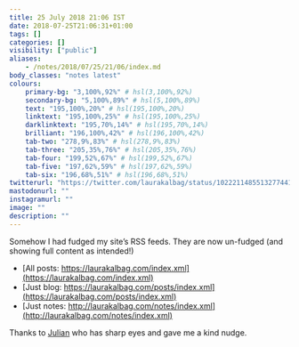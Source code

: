 ```yaml
---
title: 25 July 2018 21:06 IST
date: 2018-07-25T21:06:31+01:00
tags: []
categories: []
visibility: ["public"]
aliases:
    - /notes/2018/07/25/21/06/index.md
body_classes: "notes latest"
colours:
    primary-bg: "3,100%,92%" # hsl(3,100%,92%)
    secondary-bg: "5,100%,89%" # hsl(5,100%,89%)
    text: "195,100%,20%" # hsl(195,100%,20%)
    linktext: "195,100%,25%" # hsl(195,100%,25%)
    darklinktext: "195,70%,14%" # hsl(195,70%,14%)
    brilliant: "196,100%,42%" # hsl(196,100%,42%)
    tab-two: "278,9%,83%" # hsl(278,9%,83%)
    tab-three: "205,35%,76%" # hsl(205,35%,76%)
    tab-four: "199,52%,67%" # hsl(199,52%,67%)
    tab-five: "197,62%,59%" # hsl(197,62%,59%)
    tab-six: "196,68%,51%" # hsl(196,68%,51%)
twitterurl: "https://twitter.com/laurakalbag/status/1022211485513277441"
mastodonurl: ""
instagramurl: ""
image: ""
description: ""
---
```


Somehow I had fudged my site’s RSS feeds. They are now un-fudged (and showing full content as intended!) 

- [All posts: https://laurakalbag.com/index.xml](https://laurakalbag.com/index.xml)
- [Just blog: https://laurakalbag.com/posts/index.xml](https://laurakalbag.com/posts/index.xml)
- [Just notes: http://laurakalbag.com/notes/index.xml](http://laurakalbag.com/notes/index.xml)

Thanks to [Julian](https://twitter.com/julianmruf) who has sharp eyes and gave me a kind nudge.